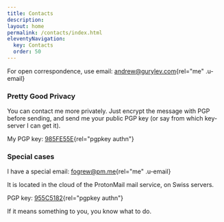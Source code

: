 ```yaml
---
title: Contacts
description:
layout: home
permalink: /contacts/index.html
eleventyNavigation:
  key: Contacts
  order: 50
---
```


For open correspondence, use email: [andrew@gurylev.com](mailto:andrew@gurylev.com){rel="me" .u-email}

### Pretty Good Privacy

You can contact me more privately. Just encrypt the message with PGP before sending, and send me your public PGP key (or say from which key-server I can get it).

My PGP key: [985FE55E](/keys/pgp_keys.asc){rel="pgpkey authn"}

### Special cases

I have a special email: [fogrew@pm.me](mailto:fogrew@pm.me){rel="me" .u-email}

It is located in the cloud of the ProtonMail mail service, on Swiss servers.

PGP key: [955C5182](/keys/publickey.fogrew@pm.me.asc){rel="pgpkey authn"}

If it means something to you, you know what to do.
